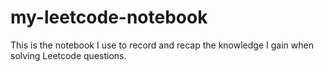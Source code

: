 # my-leetcode-notebook
This is the notebook I use to record and recap the knowledge I gain when solving Leetcode questions.
